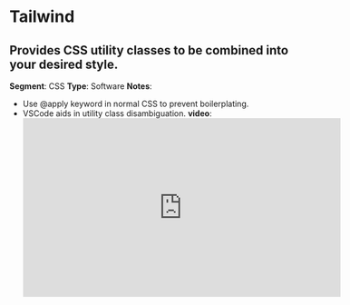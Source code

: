 # Tailwind
## Provides CSS utility classes to be combined into your desired style.
**Segment**: CSS
**Type**: Software
**Notes**: 
- Use @apply keyword in normal CSS to prevent boilerplating.
- VSCode aids in utility class disambiguation.
**video**: <iframe width='560' height='315' src='https://www.youtube.com/embed/mr15Xzb1Ook' title='YouTube video player' frameborder='0' allow='accelerometer; autoplay; clipboard-write; encrypted-media; gyroscope; picture-in-picture' allowfullscreen>
